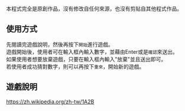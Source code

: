本程式完全是原創作品，沒有修改自任何來源，也沒有剪貼自其他程式作品。

## 使用方式
先閱讀完遊戲說明，然後再按下`開始`進行遊戲。  
遊戲開始後，使用者可在輸入框內輸入數字，並藉由Enter或是`確認`來送出。  
如果使用者想要放棄遊戲，只要在輸入框內輸入"放棄"並且送出即可。  
若使用者成功猜對數字，則可以再按下`重來`，開始新的遊戲。

## 遊戲說明
https://zh.wikipedia.org/zh-tw/1A2B
